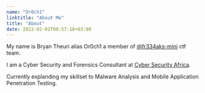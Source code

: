 ```yaml
---
name: "Or0ch1"
linktitle: "About Me" 
title: "About"
date: 2022-02-02T08:57:18+03:00
---
```



My name is Bryan Theuri alias Or0ch1 a member of [@fr334aks-mini](https://twitter.com/fr334aksmini) ctf team. 

I am a Cyber Security and Forensics Consultant at [Cyber Security Africa](https://www.cybersecurityafrica.com).

Currently explanding my skillset to Malware Analysis and Mobile Application Penetration Testing. 

